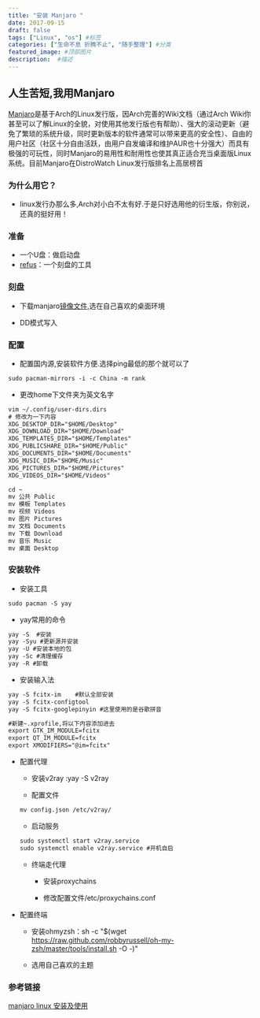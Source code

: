 ```yaml
---
title: "安装 Manjaro "
date: 2017-09-15
draft: false
tags: ["Linux", "os"] #标签
categories: ["生命不息 折腾不止", "随手整理"] #分类
featured_image: #顶部图片
description:  #描述
---
```


## 人生苦短,我用Manjaro

[Manjaro](https://manjaro.org/)是基于Arch的Linux发行版，因Arch完善的Wiki文档（通过Arch Wiki你甚至可以了解Linux的全貌，对使用其他发行版也有帮助）、强大的滚动更新（避免了繁琐的系统升级，同时更新版本的软件通常可以带来更高的安全性）、自由的用户社区（社区十分自由活跃，由用户自发编译和维护AUR也十分强大）而具有极强的可玩性，同时Manjaro的易用性和耐用性也使其真正适合充当桌面版Linux系统。目前Manjaro在DistroWatch Linux发行版排名上高居榜首

### 为什么用它？

- linux发行办那么多,Arch对小白不太有好.于是只好选用他的衍生版，你别说，还真的挺好用！

### 准备

- 一个U盘：做启动盘
- [refus](https://rufus.en.softonic.com/)：一个刻盘的工具

### 刻盘

- 下载manjaro[镜像文件](https://manjaro.org/download/),选在自己喜欢的桌面环境

- DD模式写入

### 配置

- 配置国内源,安装软件方便.选择ping最低的那个就可以了

```txt
sudo pacman-mirrors -i -c China -m rank
```

- 更改home下文件夹为英文名字

```txt
vim ~/.config/user-dirs.dirs
# 修改为一下内容
XDG_DESKTOP_DIR="$HOME/Desktop"
XDG_DOWNLOAD_DIR="$HOME/Download"
XDG_TEMPLATES_DIR="$HOME/Templates"
XDG_PUBLICSHARE_DIR="$HOME/Public"
XDG_DOCUMENTS_DIR="$HOME/Documents"
XDG_MUSIC_DIR="$HOME/Music"
XDG_PICTURES_DIR="$HOME/Pictures"
XDG_VIDEOS_DIR="$HOME/Videos"

cd ~
mv 公共 Public
mv 模板 Templates
mv 视频 Videos
mv 图片 Pictures
mv 文档 Documents
mv 下载 Download
mv 音乐 Music
mv 桌面 Desktop
```

### 安装软件

- 安装工具

```txt
sudo pacman -S yay
```

- yay常用的命令

```txt
yay -S  #安装
yay -Syu #更新源并安装
yay -U #安装本地的包
yay -Sc #清理缓存
yay -R #卸载
```

- 安装输入法

```txt
yay -S fcitx-im    #默认全部安装
yay -S fcitx-configtool
yay -S fcitx-googlepinyin #这里使用的是谷歌拼音

#新建~.xprofile,将以下内容添加进去
export GTK_IM_MODULE=fcitx
export QT_IM_MODULE=fcitx
export XMODIFIERS="@im=fcitx"
```

- 配置代理

    - 安装v2ray :yay -S v2ray

    - 配置文件 

    ```txt
    mv config.json /etc/v2ray/
    ```
    - 启动服务

    ```txt
    sudo systemctl start v2ray.service 
    sudo systemctl enable v2ray.service #开机自启
    ```

    - 终端走代理

        - 安装proxychains

        - 修改配置文件/etc/proxychains.conf

- 配置终端

    - 安装ohmyzsh：sh -c "$(wget https://raw.github.com/robbyrussell/oh-my-zsh/master/tools/install.sh -O -)"

    - 选用自己喜欢的主题

### 参考链接

[manjaro linux 安装及使用](https://www.jianshu.com/p/fd2e049e56b3)




